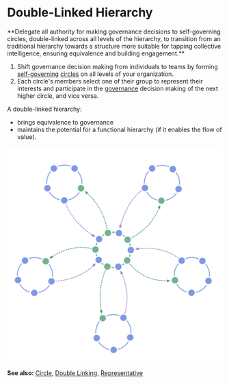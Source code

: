 # Double-Linked Hierarchy

<summary>
**Delegate all authority for making governance decisions to self-governing circles, double-linked across all levels of the hierarchy, to transition from an traditional hierarchy towards a structure more suitable for tapping collective intelligence, ensuring equivalence and building engagement.**
</summary>

1. Shift governance decision making from individuals to teams by forming [self-governing](glossary:self-governance) [circles](glossary:circle) on all levels of your organization.
2. Each circle's members select one of their group to represent their interests and participate in the [governance](glossary:governance) decision making of the next higher circle, and vice versa.

A double-linked hierarchy:

- brings equivalence to governance
- maintains the potential for a functional hierarchy (if it enables the flow of value).

![A double-linked hierarchy: not your typical hierarchy](img/structural-patterns/double-linked-hierarchy.png)

**See also:** [Circle](section:Circle), [Double Linking](section:Double-Linking), [Representative](section:Representative)